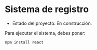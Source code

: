 <h1> Sistema de registro</h1>

-  Estado del proyecto: En construcción.

Para ejecutar el sistema, debes poner:

```npm install react```
